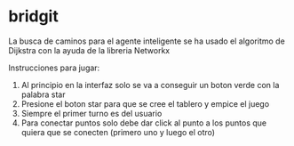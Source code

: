 # bridgit

La busca de caminos para el agente inteligente se ha usado el algoritmo de Dijkstra con la ayuda de la libreria Networkx

Instrucciones para jugar:

1) Al principio en la interfaz solo se va a conseguir un boton verde con la palabra star
2) Presione el boton star para que se cree el tablero y empice el juego
3) Siempre el primer turno es del usuario
4) Para conectar puntos solo debe dar click al punto a los puntos que quiera que se conecten (primero uno y luego el otro)
